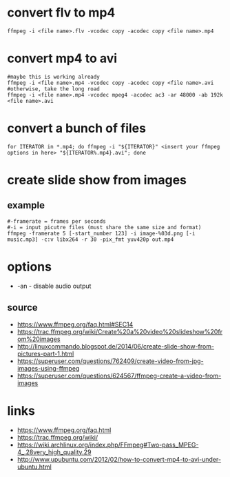 # convert flv to mp4

```
ffmpeg -i <file name>.flv -vcodec copy -acodec copy <file name>.mp4
```

# convert mp4 to avi

```
#maybe this is working already
ffmpeg -i <file name>.mp4 -vcodec copy -acodec copy <file name>.avi
#otherwise, take the long road
ffmpeg -i <file name>.mp4 -vcodec mpeg4 -acodec ac3 -ar 48000 -ab 192k <file name>.avi
```

# convert a bunch of files

```
for ITERATOR in *.mp4; do ffmpeg -i "${ITERATOR}" <insert your ffmpeg options in here> "${ITERATOR%.mp4}.avi"; done
```

# create slide show from images

## example

```
#-framerate = frames per seconds
#-i = input picutre files (must share the same size and format)
ffmpeg -framerate 5 [-start_number 123] -i image-%03d.png [-i music.mp3] -c:v libx264 -r 30 -pix_fmt yuv420p out.mp4
```

# options

* -an - disable audio output

## source

* https://www.ffmpeg.org/faq.html#SEC14
* https://trac.ffmpeg.org/wiki/Create%20a%20video%20slideshow%20from%20images
* http://linuxcommando.blogspot.de/2014/06/create-slide-show-from-pictures-part-1.html
* https://superuser.com/questions/762409/create-video-from-jpg-images-using-ffmpeg
* https://superuser.com/questions/624567/ffmpeg-create-a-video-from-images

# links

* https://www.ffmpeg.org/faq.html
* https://trac.ffmpeg.org/wiki/
* https://wiki.archlinux.org/index.php/FFmpeg#Two-pass_MPEG-4_.28very_high_quality.29
* http://www.upubuntu.com/2012/02/how-to-convert-mp4-to-avi-under-ubuntu.html
